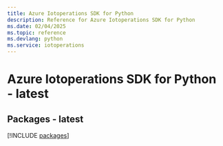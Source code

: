 ```yaml
---
title: Azure Iotoperations SDK for Python
description: Reference for Azure Iotoperations SDK for Python
ms.date: 02/04/2025
ms.topic: reference
ms.devlang: python
ms.service: iotoperations
---
```

# Azure Iotoperations SDK for Python - latest
## Packages - latest
[!INCLUDE [packages](iotoperations-index.md)]